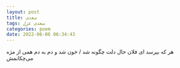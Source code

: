 ```yaml
---
layout: post
title: سعدی
tags: سعدی غزل
categories: poem
date: 2022-06-06 06:34:43
---
```


هر که بپرسد ای فلان حال دلت چگونه شد / خون شد و دم به دم همی از مژه می‌چکانمش
